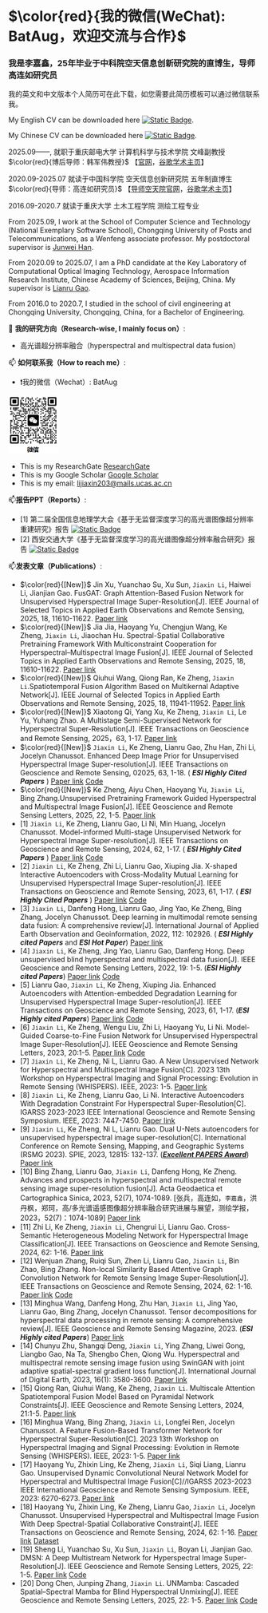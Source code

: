 # $\color{red}{我的微信(WeChat): BatAug，欢迎交流与合作}$


### 我是李嘉鑫，25年毕业于中科院空天信息创新研究院的直博生，导师高连如研究员 ###

我的英文和中文版本个人简历可在此下载，如您需要此简历模板可以通过微信联系我。

My English CV can be downloaded here [![Static Badge](https://img.shields.io/badge/PDF-Download-blue])](https://github.com/JiaxinLiCAS/My-Curriculum-Vitae-CV-/blob/main/CV_JiaxinLi_English.pdf).

My Chinese CV can be downloaded here [![Static Badge](https://img.shields.io/badge/PDF-Download-blue])](https://github.com/JiaxinLiCAS/My-Curriculum-Vitae-CV-/blob/main/CV_JiaxinLi_Chinese.pdf).

2025.09——, 就职于重庆邮电大学 计算机科学与技术学院 文峰副教授 $\color{red}{博后导师：韩军伟教授}$ 
【[官网](https://teacher.nwpu.edu.cn/hanjunwei.html)，[谷歌学术主页](https://scholar.google.com/citations?user=xrqsoesAAAAJ&hl=zh-CN&oi=ao)】

2020.09-2025.07 就读于中国科学院 空天信息创新研究院 五年制直博生 $\color{red}{导师：高连如研究员}$ 【[导师空天院官网](https://people.ucas.ac.cn/~gaolianru)，[谷歌学术主页](https://scholar.google.com/citations?user=La-8gLMAAAAJ&hl=zh-CN)】

2016.09-2020.7 就读于重庆大学 土木工程学院 测绘工程专业

From 2025.09, I work at the School of Computer Science and Technology (National Exemplary Software School), Chongqing University of Posts and Telecommunications, as a Wenfeng associate professor.
My postdoctoral supervisor is [Junwei Han](https://scholar.google.com/citations?user=La-8gLMAAAAJ&hl=zh-CN).

From 2020.09 to 2025.07, I am a PhD candidate at the Key Laboratory of Computational Optical Imaging Technology, Aerospace Information Research Institute, Chinese Academy of Sciences, Beijing, China.
My supervisor is [Lianru Gao](https://scholar.google.com/citations?user=La-8gLMAAAAJ&hl=zh-CN).

From 2016.0 to 2020.7, I studied in the school of civil engineering at Chongqing University, Chongqing, China, for a Bachelor of Engineering.

🔭 **我的研究方向（Research-wise, I mainly focus on）**:
- 高光谱超分辨率融合（hyperspectral and multispectral data fusion）

📫 **如何联系我（How to reach me）**:
- ❗我的微信（Wechat）: BatAug
<img src="wechat.png" width="100px"/>

- This is my ResearchGate [ResearchGate](https://www.researchgate.net/profile/Li-Jiaxin-20)
- This is my Google Scholar [Google Scholar](https://scholar.google.com/citations?user=aSPDpmgAAAAJ&hl=zh-CN)
- This is my email: lijiaxin203@mails.ucas.ac.cn

📫**报告PPT（Reports）**:

+  [1] 第二届全国信息地理学大会《基于无监督深度学习的高光谱图像超分辨率重建研究》报告 [![Static Badge](https://img.shields.io/badge/PDF-Download-blue])](https://github.com/JiaxinLiCAS/Xinxi_dilixue_dahui--PPT-25.8.19/upload/main/第二届全国信息地理学大会.pdf)
+  [2] 西安交通大学《基于无监督深度学习的高光谱图像超分辨率融合研究》报告 [![Static Badge](https://img.shields.io/badge/PDF-Download-blue])](https://github.com/JiaxinLiCAS/Xian-Jiaotong-University-PPT/blob/main/李嘉鑫-西安交通大学-高光谱超分2024.12.05.pdf)



📫**发表文章（Publications）**:
+  $\color{red}{[New]}$ Jin Xu, Yuanchao Su, Xu Sun, `Jiaxin Li`, Haiwei Li, Jianjian Gao. FusGAT: Graph Attention-Based Fusion Network for Unsupervised Hyperspectral Image Super-Resolution[J]. IEEE Journal of Selected Topics in Applied Earth Observations and Remote Sensing, 2025, 18, 11610-11622. [Paper link](https://ieeexplore.ieee.org/document/11052309)
+  $\color{red}{[New]}$ Jia Jia, Haoyang Yu, Chengjun Wang, Ke Zheng, `Jiaxin Li`, Jiaochan Hu. Spectral-Spatial Collaborative Pretraining Framework With Multiconstraint Cooperation for Hyperspectral–Multispectral Image Fusion[J]. IEEE Journal of Selected Topics in Applied Earth Observations and Remote Sensing, 2025, 18, 11610-11622. [Paper link](https://ieeexplore.ieee.org/abstract/document/10969559) 
+  $\color{red}{[New]}$ Qiuhui Wang, Qiong Ran, Ke Zheng, `Jiaxin Li`.Spatiotemporal Fusion Algorithm Based on Multikernal Adaptive Network[J]. IEEE Journal of Selected Topics in Applied Earth Observations and Remote Sensing, 2025, 18, 11941-11952. [Paper link](https://ieeexplore.ieee.org/abstract/document/10971924)
+  $\color{red}{[New]}$ Xiaotong Qi, Yang Xu, Ke Zheng, `Jiaxin Li`, Le Yu, Yuhang Zhao.  A Multistage Semi-Supervised Network for Hyperspectral Super-Resolution[J]. IEEE Transactions on Geoscience and Remote Sensing, 2025，63, 1-17. [Paper link](https://ieeexplore.ieee.org/document/10925401) 
+  $\color{red}{[New]}$ `Jiaxin Li`, Ke Zheng, Lianru Gao, Zhu Han, Zhi Li, Jocelyn Chanussot.  Enhanced Deep Image Prior for Unsupervised Hyperspectral Image Super-resolution[J]. IEEE Transactions on Geoscience and Remote Sensing, 02025, 63, 1-18. ( ***ESI Highly  Cited  Papers*** )  [Paper link](https://ieeexplore.ieee.org/document/10845210) [Code](https://github.com/JiaxinLiCAS/EDIP-Net_TGRS)
+   $\color{red}{[New]}$ Ke Zheng, Aiyu Chen, Haoyang Yu,  `Jiaxin Li`, Bing Zhang.Unsupervised Pretraining Framework Guided Hyperspectral and Multispectral Image Fusion[J]. IEEE Geoscience and Remote Sensing Letters, 2025, 22, 1-5. [Paper link](https://ieeexplore.ieee.org/abstract/document/10938186)
+  [1] `Jiaxin Li`, Ke Zheng, Lianru Gao, Li Ni, Min Huang, Jocelyn Chanussot.  Model-informed Multi-stage Unsupervised Network for Hyperspectral Image Super-resolution[J]. IEEE Transactions on Geoscience and Remote Sensing, 2024, 62, 1-17. ( ***ESI Highly  Cited  Papers*** ) [Paper link](https://ieeexplore.ieee.org/document/10504844) [Code](https://github.com/JiaxinLiCAS/M2U-Net)
+  [2] `Jiaxin Li`, Ke Zheng, Zhi Li, Lianru Gao, Xiuping Jia. X-shaped Interactive Autoencoders with Cross-Modality Mutual Learning for Unsupervised Hyperspectral Image Super-resolution[J]. IEEE Transactions on Geoscience and Remote Sensing, 2023, 61, 1-17. ( ***ESI Highly  Cited  Papers*** ) [Paper link](https://ieeexplore.ieee.org/document/10197521) [Code](https://github.com/JiaxinLiCAS/XINet_TGRS)
+  [3] `Jiaxin Li`, Danfeng Hong, Lianru Gao, Jing Yao, Ke Zheng, Bing Zhang, Jocelyn Chanussot. Deep learning in multimodal remote sensing data fusion: A comprehensive review[J]. International Journal of Applied Earth Observation and Geoinformation, 2022, 112: 102926. ( ***ESI Highly  cited  Papers*** and ***ESI  Hot  Paper***) [Paper link](https://www.sciencedirect.com/science/article/pii/S1569843222001248?via%3Dihub)
+  [4] `Jiaxin Li`, Ke Zheng, Jing Yao, Lianru Gao, Danfeng Hong. Deep unsupervised blind hyperspectral and multispectral data fusion[J]. IEEE Geoscience and Remote Sensing Letters, 2022, 19: 1-5. (***ESI Highly cited Papers***) [Paper link](https://ieeexplore.ieee.org/document/9714360) [Code](https://github.com/JiaxinLiCAS/UDALN_GRSL)
+ [5] Lianru Gao, `Jiaxin Li`, Ke Zheng, Xiuping Jia. Enhanced Autoencoders with Attention-embedded Degradation Learning for Unsupervised Hyperspectral Image Super-resolution[J]. IEEE Transactions on Geoscience and Remote Sensing, 2023, 61, 1-17. (***ESI Highly cited Papers***) [Paper link](https://ieeexplore.ieee.org/document/10103688) [Code](https://github.com/JiaxinLiCAS/EU2ADL_TGRS)
+ [6] `Jiaxin Li`, Ke Zheng, Wengu Liu, Zhi Li, Haoyang Yu, Li Ni. Model-Guided Coarse-to-Fine Fusion Network for Unsupervised Hyperspectral Image Super-Resolution[J]. IEEE Geoscience and Remote Sensing Letters, 2023, 20:1-5. [Paper link](https://ieeexplore.ieee.org/document/10233913) [Code](https://github.com/JiaxinLiCAS/UMC2FF_GRSL)
+ [7] `Jiaxin Li`, Ke Zheng, Ni L, Lianru Gao. A New Unsupervised Network for Hyperspectral and Multispectral Image Fusion[C]. 2023 13th Workshop on Hyperspectral Imaging and Signal Processing: Evolution in Remote Sensing (WHISPERS). IEEE, 2023: 1-5. [Paper link](https://ieeexplore.ieee.org/abstract/document/10430798)
+ [8] `Jiaxin Li`,  Ke Zheng, Lianru Gao, Li Ni. Interactive Autoencoders With Degradation Constraint For Hyperspectral Super-Resolution[C]. IGARSS 2023-2023 IEEE International Geoscience and Remote Sensing Symposium. IEEE, 2023: 7447-7450. [Paper link](https://ieeexplore.ieee.org/document/10282922)
+ [9] `Jiaxin Li`, Ke Zheng, Ni L, Lianru Gao. Dual U-Nets autoencoders for unsupervised hyperspectral image super-resolution[C]. International Conference on Remote Sensing, Mapping, and Geographic Systems (RSMG 2023). SPIE, 2023, 12815: 132-137. ([***Excellent PAPERS Award***](https://iao.henu.edu.cn/info/1558/7108.htm)) [Paper link](https://www.spiedigitallibrary.org/conference-proceedings-of-spie/12815/128150J/Dual-U-Nets-autoencoders-for-unsupervised-hyperspectral-image-super-resolution/10.1117/12.3010344.short)
+ [10] Bing Zhang, Lianru Gao, `Jiaxin Li`, Danfeng Hong, Ke Zheng. Advances and prospects in hyperspectral and multispectral remote sensing image super-resolution fusion[J]. Acta Geodaetica et Cartographica Sinica, 2023, 52(7), 1074-1089.
[张兵，高连如，`李嘉鑫`，洪丹枫，郑珂，高/多光谱遥感图像超分辨率融合研究进展与展望，测绘学报，2023，52(7)：1074-1089] [Paper link](http://xb.chinasmp.com/CN/10.11947/j.AGCS.2023.20220499)
+ [11] Zhi Li, Ke Zheng, `Jiaxin Li`, Chengrui Li, Lianru Gao. Cross-Semantic Heterogeneous Modeling Network for Hyperspectral Image Classification[J]. IEEE Transactions on Geoscience and Remote Sensing, 2024, 62: 1-16. [Paper link](https://ieeexplore.ieee.org/document/10596098)
+ [12] Wenjuan Zhang, Ruiqi Sun, Zhen Li, Lianru Gao, `Jiaxin Li`, Bin Zhao, Bing Zhang. Non-local Similarity Based Attentive Graph Convolution Network for Remote Sensing Image Super-Resolution[J]. IEEE Transactions on Geoscience and Remote Sensing, 2024, 62: 1-16. [Paper link](https://ieeexplore.ieee.org/document/10680068) [Code]( https://github.com/WenjuanZhang-aircas/NSGCN)
+ [13] Minghua Wang, Danfeng Hong, Zhu Han, `Jiaxin Li`, Jing Yao, Lianru Gao, Bing Zhang, Jocelyn Chanussot. Tensor decompositions for hyperspectral data processing in remote sensing: A comprehensive review[J]. IEEE Geoscience and Remote Sensing Magazine, 2023.  (***ESI Highly cited Papers***) [Paper link](https://ieeexplore.ieee.org/document/10035509)
+ [14] Chunyu Zhu, Shangqi Deng,  `Jiaxin Li`, Ying Zhang, Liwei Gong, Liangbo Gao, Na Ta, Shengbo Chen, Qiong Wu. Hyperspectral and multispectral remote sensing image fusion using SwinGAN with joint adaptive spatial-spectral gradient loss function[J]. International Journal of Digital Earth, 2023, 16(1): 3580-3600. [Paper link](https://www.tandfonline.com/doi/full/10.1080/17538947.2023.2253206)
+ [15] Qiong Ran, Qiuhui Wang, Ke Zheng, `Jiaxin Li`. Multiscale Attention Spatiotemporal Fusion Model Based on Pyramidal Network Constraints[J]. IEEE Geoscience and Remote Sensing Letters, 2024, 21:1-5. [Paper link](https://ieeexplore.ieee.org/document/10608120)
+ [16] Minghua Wang, Bing Zhang, `Jiaxin Li`, Longfei Ren, Jocelyn Chanussot. A Feature Fusion-Based Transformer Network for Hyperspectral Super-Resolution[C]. 2023 13th Workshop on Hyperspectral Imaging and Signal Processing: Evolution in Remote Sensing (WHISPERS). IEEE, 2023: 1-5. [Paper link](https://ieeexplore.ieee.org/abstract/document/10430564)
+ [17] Haoyang Yu, Zhixin Ling, Ke Zheng, `Jiaxin Li`, Siqi Liang, Lianru Gao. Unsupervised Dynamic Convolutional Neural Network Model for Hyperspectral and Multispectral Image Fusion[C]//IGARSS 2023-2023 IEEE International Geoscience and Remote Sensing Symposium. IEEE, 2023: 6270-6273. [Paper link](https://ieeexplore.ieee.org/abstract/document/10282786)
+ [18] Haoyang Yu, Zhixin Ling, Ke Zheng, Lianru Gao, `Jiaxin Li`, Jocelyn Chanussot. Unsupervised Hyperspectral and Multispectral Image Fusion With Deep Spectral-Spatial Collaborative Constraint[J]. IEEE Transactions on Geoscience and Remote Sensing, 2024, 62: 1-16. [Paper link](https://ieeexplore.ieee.org/abstract/document/10703123) [Dataset](https://drive.google.com/drive/folders/1JLCCB6ld5R49HDLN5SsMISx1d0fuqRjO)
+ [19] Sheng Li, Yuanchao Su, Xu Sun, `Jiaxin Li`, Boyan Li, Jianjian Gao. DMSN: A Deep Multistream Network for Hyperspectral Image Super-Resolution[J]. IEEE Geoscience and Remote Sensing Letters, 2025, 22: 1-5. [Paper link](https://ieeexplore.ieee.org/abstract/document/10843237) [Code](https://github.com/yuanchaosu/dmsn-GRSL)
+ [20] Dong Chen, Junping Zhang, `Jiaxin Li`. UNMamba: Cascaded Spatial–Spectral Mamba for Blind Hyperspectral Unmixing[J]. IEEE Geoscience and Remote Sensing Letters, 2025, 22: 1-5. [Paper link](https://ieeexplore.ieee.org/abstract/document/10902420) [Code](https://github.com/Preston-Dong/UNMamba)


<!--
**JiaxinLiCAS/JiaxinLiCAS** is a ✨ _special_ ✨ repository because its `README.md` (this file) appears on your GitHub profile.

Here are some ideas to get you started:

- 🔭 I’m currently working on ...
- 🌱 I’m currently learning ...
- 👯 I’m looking to collaborate on ...
- 🤔 I’m looking for help with ...
- 💬 Ask me about ...
- 📫 How to reach me: ...
- 😄 Pronouns: ...
- ⚡ Fun fact: ...
-->
